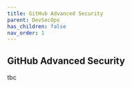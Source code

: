 ```yaml
---
title: GitHub Advanced Security
parent: DevSecOps
has_children: false
nav_order: 1
---
```


## GitHub Advanced Security

tbc